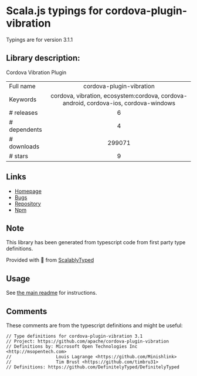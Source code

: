 
# Scala.js typings for cordova-plugin-vibration

Typings are for version 3.1.1

## Library description:
Cordova Vibration Plugin

|                    |                 |
| ------------------ | :-------------: |
| Full name          | cordova-plugin-vibration |
| Keywords           | cordova, vibration, ecosystem:cordova, cordova-android, cordova-ios, cordova-windows |
| # releases         | 6 |
| # dependents       | 4 |
| # downloads        | 299071 |
| # stars            | 9 |

## Links
- [Homepage](https://github.com/apache/cordova-plugin-vibration#readme)
- [Bugs](https://issues.apache.org/jira/browse/CB)
- [Repository](https://github.com/apache/cordova-plugin-vibration)
- [Npm](https://www.npmjs.com/package/cordova-plugin-vibration)
    


## Note
This library has been generated from typescript code from first party type definitions.

Provided with :purple_heart: from [ScalablyTyped](https://github.com/oyvindberg/ScalablyTyped)

## Usage
See [the main readme](../../readme.md) for instructions.

## Comments

These comments are from the typescript definitions and might be useful:
```
// Type definitions for cordova-plugin-vibration 3.1
// Project: https://github.com/apache/cordova-plugin-vibration
// Definitions by: Microsoft Open Technologies Inc <http://msopentech.com>
//                 Louis Lagrange <https://github.com/Minishlink>
//                 Tim Brust <https://github.com/timbru31>
// Definitions: https://github.com/DefinitelyTyped/DefinitelyTyped

```


